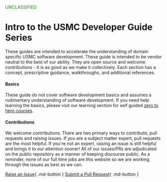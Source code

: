 <p style="color:#228B22">UNCLASSIFIED</p>

<!--- USMC Developer Guide --->
# Intro to the USMC Developer Guide Series

These guides are intended to accelerate the understanding of domain specific USMC software development. These guide is intended to be vendor neutral to the best of our ability. They are open source and welcome contributions - it is as good as we make it collectively. Each section has a concept, prescriptive guidance, walkthroughs, and additional references.

#### Basics

These guide do not cover software development basics and assumes a rudimentary understanding of software development. If you need help learning the basics, please visit our learning section for self guided [zero to hero courses](learn.md).

#### Contributions

We welcome contributions. There are two primary ways to contribute, pull requests and raising issues. If you are a subject matter expert, pull requests are the most helpful. If you're not an expert, raising an issue is still helpful and brings it to our attention sooner! All of our issues/PRs are adjudicated on the public repository as a manner of keeping discourse public. As a reminder, none of our full time jobs are this website so we are working through the issues as best as we can.

[Raise an Issue](https://github.com/marinecoders/marines.dev/issues){ .md-button }
[Submit a Pull Request](https://github.com/marinecoders/marines.dev/pulls){ .md-button }